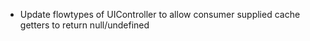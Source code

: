 - Update flowtypes of UIController to allow consumer supplied cache getters to return null/undefined